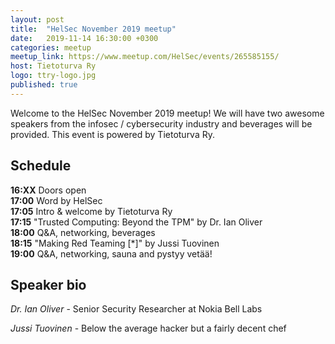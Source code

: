 ```yaml
---
layout: post
title:  "HelSec November 2019 meetup"
date:   2019-11-14 16:30:00 +0300
categories: meetup
meetup_link: https://www.meetup.com/HelSec/events/265585155/
host: Tietoturva Ry
logo: ttry-logo.jpg
published: true
---
```

Welcome to the HelSec November 2019 meetup! We will have two awesome speakers from the infosec / cybersecurity industry and beverages will be provided. This event is powered by Tietoturva Ry.

## Schedule

**16:XX** Doors open  
**17:00** Word by HelSec  
**17:05** Intro & welcome by Tietoturva Ry  
**17:15** "Trusted Computing: Beyond the TPM" by Dr. Ian Oliver  
**18:00** Q&A, networking, beverages  
**18:15** "Making Red Teaming [*]" by Jussi Tuovinen  
**19:00** Q&A, networking, sauna and pystyy vetää!

## Speaker bio
*Dr. Ian Oliver* - Senior Security Researcher at Nokia Bell Labs

*Jussi Tuovinen* - Below the average hacker but a fairly decent chef
